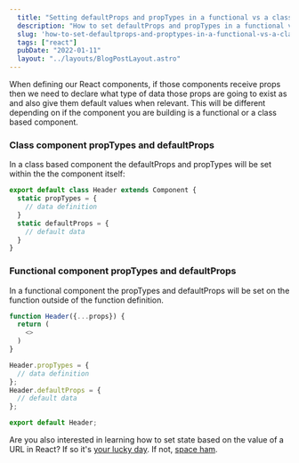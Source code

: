 ```yaml
---
  title: "Setting defaultProps and propTypes in a functional vs a class component"
  description: "How to set defaultProps and propTypes in a functional vs a class component"
  slug: 'how-to-set-defaultprops-and-proptypes-in-a-functional-vs-a-class-component'
  tags: ["react"]
  pubDate: "2022-01-11"
  layout: "../layouts/BlogPostLayout.astro"
---
```


When defining our React components, if those components receive props then we need to declare what type of data those props are going to exist as and also give them default values when relevant. This will be different depending on if the component you are building is a functional or a class based component.

<h3>Class component propTypes and defaultProps</h3>
In a class based component the defaultProps and propTypes will be set within the the component itself:

```javascript
export default class Header extends Component {
  static propTypes = {
    // data definition
  }
  static defaultProps = {
    // default data
  }
}
```

<h3>Functional component propTypes and defaultProps</h3>
In a functional component the propTypes and defaultProps will be set on the function outside of the function definition.

```javascript
function Header({...props}) {
  return (
    <>
  )
}

Header.propTypes = {
  // data definition
};
Header.defaultProps = {
  // default data
};

export default Header;
```

Are you also interested in learning how to set state based on the value of a URL in React? If so it's [your lucky day](https://tinytechtuts.com/2021-how-to-set-state-from-url-in-react/). If not, [space ham](https://giphy.com/gifs/space-ham-juDuRdAjXoH9m).